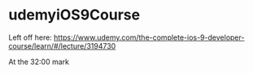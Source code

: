 # udemyiOS9Course

Left off here:
https://www.udemy.com/the-complete-ios-9-developer-course/learn/#/lecture/3194730

At the 32:00 mark


